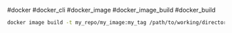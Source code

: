#docker #docker_cli #docker_image #docker_image_build #docker_build
```bash
docker image build -t my_repo/my_image:my_tag /path/to/working/directory
```